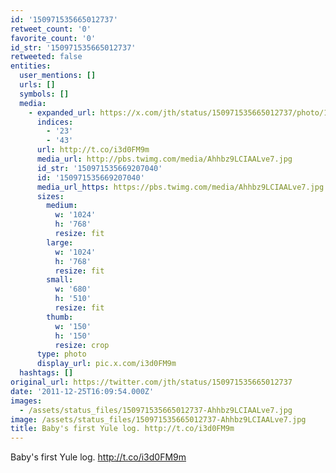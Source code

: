 ```yaml
---
id: '150971535665012737'
retweet_count: '0'
favorite_count: '0'
id_str: '150971535665012737'
retweeted: false
entities:
  user_mentions: []
  urls: []
  symbols: []
  media:
    - expanded_url: https://x.com/jth/status/150971535665012737/photo/1
      indices:
        - '23'
        - '43'
      url: http://t.co/i3d0FM9m
      media_url: http://pbs.twimg.com/media/Ahhbz9LCIAALve7.jpg
      id_str: '150971535669207040'
      id: '150971535669207040'
      media_url_https: https://pbs.twimg.com/media/Ahhbz9LCIAALve7.jpg
      sizes:
        medium:
          w: '1024'
          h: '768'
          resize: fit
        large:
          w: '1024'
          h: '768'
          resize: fit
        small:
          w: '680'
          h: '510'
          resize: fit
        thumb:
          w: '150'
          h: '150'
          resize: crop
      type: photo
      display_url: pic.x.com/i3d0FM9m
  hashtags: []
original_url: https://twitter.com/jth/status/150971535665012737
date: '2011-12-25T16:09:54.000Z'
images:
  - /assets/status_files/150971535665012737-Ahhbz9LCIAALve7.jpg
image: /assets/status_files/150971535665012737-Ahhbz9LCIAALve7.jpg
title: Baby's first Yule log. http://t.co/i3d0FM9m
---
```


Baby's first Yule log. http://t.co/i3d0FM9m